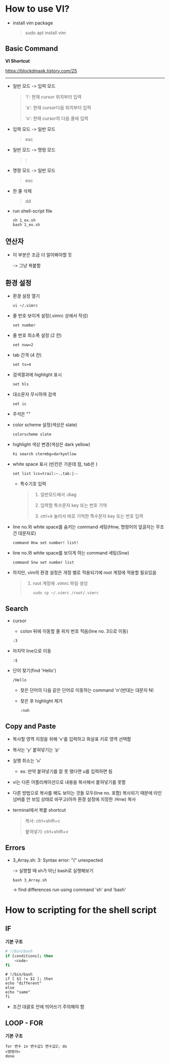# How to use VI?

+ install vim package

  > sudo apt install vim

## Basic Command

__VI Shortcut__

https://blockdmask.tistory.com/25

---



+ 일반 모드 -> 입력 모드

  > 'i': 현재 cursor 위치부터 입력 
  >
  > 'a': 현재 cursor다음 위치부터 입력 
  >
  > 'o': 현재 cursor의 다음 줄에 입력

+ 입력 모드 -> 일반 모드

  > esc

+ 일반 모드 -> 명령 모드

  > :

+ 명령 모드 -> 일반 모드

  > esc

+ 한 줄 삭제

  > dd

+ run shell-script file

  ```shell
  sh 1_ex.sh
  bash 1_ex.sh
  ```

## 연산자

+ 이 부분은 조금 더 알아봐야할 듯 

  -> 그냥 복붙함



## 환경 설정

+ 환경 설정 열기

  ```shell
  vi ~/.vimrc
  ```

+ 줄 번호 보이게 설정(.vimrc 상에서 작성)

  ```shell
  set number
  ```

+ 줄 번호 최소폭 설정 (2 칸)

  ```shell
  set nuw=2
  ```

+ tab 간격 (4 칸)

  ```shell
  set ts=4
  ```

+ 검색결과에 highlight 표시

  ```shell
  set hls
  ```

+ 대소문자 무시하여 검색

  ```shell
  set ic
  ```

+ 주석은 ""

+ color scheme 설정(색상은 slate)

  ```shell
  colorscheme slate
  ```

+ highlight 색상 변경(색상은 dark yellow)

  ```shell
  hi search ctermbg=darkyellow
  ```

+ white space 표시 (빈칸은 가운데 점, tab은 )

  ```shell
  set list lcs=trail:~.,tab:|--
  ```

  + 특수기호 입력 

    > 1. 일반모드에서 :diag
    >
    > 2. 입력할 특수문자 key 또는 번호 기억
    > 3. ctrl+k 눌러서 바로 기억한 특수문자 key 또는 번호 입력

+ line no.와 white space를 숨키는 command 세팅(Hnw, 명령어의 앞글자는 무조건 대문자로)

  ```shell
  command Hnw set number! list!
  ```

+ line no.와 white space를 보이게 하는 command 세팅(Snw)

  ```shell
  command Snw set number list
  ```

+ 하지만, vim의 환경 설정은 개정 별로 적용되기에 root 계정에 적용할 필요있음

  > 1. root 계정에 .vimrc 파일 생성
  >
  >    ```shell
  >    sudo cp ~/.vimrc /root/.vimrc
  >    ```

## Search

+ cursor

  + colon 뒤에 이동할 줄 위치 번호 적음(line no. 3으로 이동)

  ```shell
  :3
  ```

+ 마지막 line으로 이동

  ```shell
  :$
  ```

+ 단어 찾기(find 'Hello')

  ```shel
  /Hello
  ```

  + 찾은 단어의 다음 같은 단어로 이동하는 command 'n'(반대는 대문자 N)

  + 찾은 후 highlight 제거

    ```shell
    :noh
    ```

## Copy and Paste

+ 복사할 영역 지정을 위해 'v'를 입력하고 화살표 키로 영역 선택함

+ 복사는 'y' 붙혀넣기는 'p'

+ 실행 취소는 'u'

  + ex. 만약 붙혀넣기를 잘 못 했다면 u를 입력하면 됨

+ vi는 다른 어플리케이션으로 내용을 복사해서 붙혀넣기를 못함

+ 다른 방법으로 복사를 해도 보이는 것들 모두(line no. 포함) 복사되기 때문에 라인 넘버를 안 보임 상태로 바꾸고(아까 환경 설정에 지정한 :Hnw) 복사

+ terminal에서 복붙 shortcut

  > 복사: ctrl+shift+c
  >
  > 붙혀넣기: ctrl+shift+v 

## Errors

+ 3_Array.sh: 3: Syntax error: "(" unexpected

  -> 실행할 때 sh가 아닌 bash로 실행해보기

  ```shel
  bash 3_Array.sh
  ```

  -> find differences run using command 'sh' and 'bash'



# How to scripting for the shell script

## IF

__기본 구조__

```bash
# !/bin/bash
if [conditions]; then
	<code>
fi
```

```shell
# !/bin/bash
if [ $1 != $2 ]; then
echo "different"
else 
echo "same"
fi
```

+ 조건 대괄호 안에 띄어쓰기 주의해야 함



## LOOP - FOR

__기본 구조__

```shell
for 변수 in 변수값1 변수값2; do 
<명령어>
done
```



